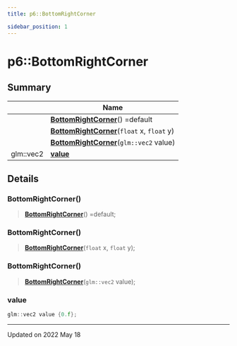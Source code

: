 ```yaml
---
title: p6::BottomRightCorner

sidebar_position: 1
---
```


# p6::BottomRightCorner







## Summary

|                | Name           |
| -------------- | -------------- |
| | **[BottomRightCorner](/reference/Types/bottom_right_corner#bottomrightcorner)**() =default |
| | **[BottomRightCorner](/reference/Types/bottom_right_corner#bottomrightcorner)**(`float` x, `float` y) |
| | **[BottomRightCorner](/reference/Types/bottom_right_corner#bottomrightcorner)**(`glm::vec2` value) |
| glm::vec2 | **[value](/reference/Types/bottom_right_corner#value)**  |

## Details


### BottomRightCorner()

> **[BottomRightCorner](/reference/Types/bottom_right_corner#bottomrightcorner)**() =default;



### BottomRightCorner()

> **[BottomRightCorner](/reference/Types/bottom_right_corner#bottomrightcorner)**(`float` x, `float` y);



### BottomRightCorner()

> **[BottomRightCorner](/reference/Types/bottom_right_corner#bottomrightcorner)**(`glm::vec2` value);





### value

```cpp
glm::vec2 value {0.f};
```


-------------------------------

Updated on 2022 May 18